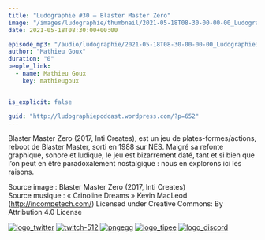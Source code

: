 ```yaml
---
title: "Ludographie #30 – Blaster Master Zero"
image: "/images/ludographie/thumbnail/2021-05-18T08-30-00-00-00_Ludographie30BlasterMasterZero.jpg"
date: 2021-05-18T08:30:00+00:00

episode_mp3: "/audio/ludographie/2021-05-18T08-30-00-00-00_Ludographie30BlasterMasterZero.mp3"
author: "Mathieu Goux"
duration: "0"
people_link: 
  - name: Mathieu Goux
    key: mathieugoux


is_explicit: false

guid: "http://ludographiepodcast.wordpress.com/?p=652"
---
```


<PodcastHeader/>

<!-- ECRIRE LA DESCRIPTION DE L'EPISODE SOUS CETTE LIGNE -->
<p>Blaster Master Zero (2017, Inti Creates), est un jeu de plates-formes/actions, reboot de Blaster Master, sorti en 1988 sur NES. Malgré sa refonte graphique, sonore et ludique, le jeu est bizarrement daté, tant et si bien que l’on peut en être paradoxalement nostalgique : nous en explorons ici les raisons.<br>
</p>
<p></p>
<p><a href="" rel="nofollow"></a></p>
 
<p>Source image : Blaster Master Zero (2017, Inti Creates)<br>
Source musique : «&nbsp;Crinoline Dreams&nbsp;» Kevin MacLeod (<a title="http://incompetech.com/" href="http://incompetech.com/" rel="nofollow">http://incompetech.com/</a>) Licensed under Creative Commons: By Attribution 4.0 License</p>


<!--tr--><p>
<!--td--><span><a href="https://twitter.com/Gouximan" rel="nofollow"><img src="/resources/ludographie/2021-05-18T08-30-00-00-00_Ludographie30BlasterMasterZero/logo_twitter-1.png" alt="logo_twitter"></a><!--/td--></span>
<!--td--><span><a href="https://www.twitch.tv/mathieugoux" rel="nofollow"><img src="/resources/ludographie/2021-05-18T08-30-00-00-00_Ludographie30BlasterMasterZero/twitch-512-1.png" alt="twitch-512"></a><!--/td--></span>
<!--td--><span><a href="https://www.youtube.com/user/MattTheFatalifieur/videos" rel="nofollow"><img src="/resources/ludographie/2021-05-18T08-30-00-00-00_Ludographie30BlasterMasterZero/pngegg.png" alt="pngegg"></a><!--/td--></span>
<!--td--><span><a href="http://fr.tipeee.com/calvinball" rel="nofollow"><img src="/resources/ludographie/2021-05-18T08-30-00-00-00_Ludographie30BlasterMasterZero/logo_tipee-1.png" alt="logo_tipee"></a><!--/td--></span>
<!--td--><span><a href="https://discord.com/invite/4RnA9v7" rel="nofollow"><img src="/resources/ludographie/2021-05-18T08-30-00-00-00_Ludographie30BlasterMasterZero/logo_discord-1.png" alt="logo_discord"></a><!--/td--></span>
<!--/tr--></p>




